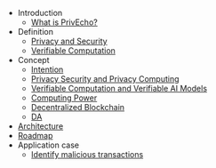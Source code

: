 * Introduction
  * [What is PrivEcho?](docs/introduction/what-is-privecho.md)
* Definition
  * [Privacy and Security](docs/definition/privacy_and_security.md)
  * [Verifiable Computation](docs/definition/verifiable_computation.md)
* Concept
  * [Intention](docs/concept/intention.md)
  * [Privacy Security and Privacy Computing](docs/concept/privacy_security_and_privacy_computing.md)
  * [Verifiable Computation and Verifiable AI Models](docs/concept/verifiable_computation_and_verifiable__ai_models.md)
  * [Computing Power](docs/concept/computing_power.md)
  * [Decentralized Blockchain](docs/concept/decentralized_blockchain.md)
  * [DA](docs/concept/da.md)
* [Architecture](docs/architecture/architecture.md)
* [Roadmap](docs/roadmap/roadmap.md)
* Application case
    * [Identify malicious transactions](docs/app_case/identify_malicious_transactions.md)
